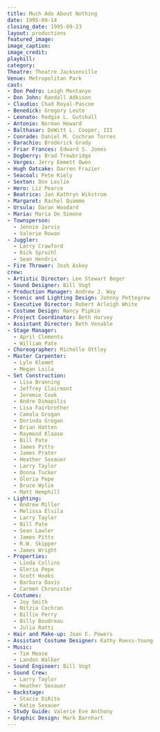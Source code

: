 ```yaml
---
title: Much Ado About Nothing
date: 1995-09-14
closing_date: 1995-09-23
layout: productions
featured_image:
image_caption:
image_credit:
playbill:
category:
Theatre: Theatre Jacksonville
Venue: Metropolitan Park
cast:
- Don Pedro: Leigh Montanye
- Don John: Randall Adkison
- Claudio: Chad Royal-Pascoe
- Benedick: Gregory Leute
- Leonato: Redgie L. Gutshall
- Antonio: Norman Howard
- Balthasar: DeWitt L. Cooper, III
- Conrade: Daniel M. Cochran Torres
- Barachio: Broderick Grady
- Friar Frances: Edward S. Jones
- Dogberry: Brad Trowbridge
- Verges: Jerry Emmett Owen
- Hugh Oatcake: Darren Frazier
- Seacoal: Pete Kiely
- Sexton: Don Leslie
- Hero: Liz Pearce
- Beatrice: Jan Kathryn Wikstrom
- Margaret: Rachel Quamme
- Ursula: Daran Woodard
- Maria: Maria De Simone
- Townsperson:
  - Jennie Jarvis
  - Valerie Rowan
- Juggler:
  - Larry Crawford
  - Rick Spruihl
  - Sean Hendrix
- Fire Thrower: Josh Askey
crew:
- Artistic Director: Lee Stewart Beger
- Sound Designer: Bill Vogt
- Production Manager: Andrew J. Way
- Scenic and Lighting Design: Johnny Pettegrew
- Executive Director: Robert Arleigh White
- Costume Design: Nancy Pipkin
- Project Coordinator: Beth Harvey
- Assistant Director: Beth Venable
- Stage Manager:
  - April Clements
  - William Pate
- Choreographer: Michelle Ottley
- Master Carpenter:
  - Lyle Klemmt
  - Megan Lsila
- Set Construction:
  - Lisa Branning
  - Jeffrey Clairmont
  - Jeremie Cook
  - Andre Dimapilis
  - Lisa Fairbrother
  - Camala Grogan
  - Dorinda Grogan
  - Brian Hatten
  - Raymond Klaase
  - Bill Pate
  - James Pitts
  - James Prater
  - Heather Sexauer
  - Larry Taylor
  - Donna Tucker
  - Gloria Pepe
  - Bruce Wylie
  - Matt Hemphill
- Lighting:
  - Andrew Miller
  - Melissa Elsila
  - Larry Taylor
  - Bill Pate
  - Sean Lawler
  - James Pitts
  - R.W. Skipper
  - James Wright
- Properties:
  - Linda Collins
  - Gloria Pepe
  - Scott Hooks
  - Barbara Davis
  - Carmen Chronister
- Costumes:
  - Joy Smith
  - Nitzia Cochran
  - Billie Perry
  - Billy Boudreau
  - Julia Ratti
- Hair and Make-up: Joan E. Powers
- Assistant Costume Designer: Kathy Roess-Young
- Music:
  - Tim Mease
  - Landon Walker
- Sound Engineer: Bill Vogt
- Sound Crew:
  - Larry Taylor
  - Heather Sexauer
- Backstage:
  - Stacie DiRito
  - Katie Sexauer
- Study Guide: Valerie Eve Anthony
- Graphic Design: Mark Barnhart
---
```

